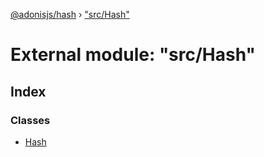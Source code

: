 [@adonisjs/hash](../README.md) › ["src/Hash"](_src_hash_.md)

# External module: "src/Hash"

## Index

### Classes

* [Hash](../classes/_src_hash_.hash.md)
